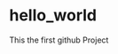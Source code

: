 hello_world
===========

This the first github Project
<!Doctype html>
<html>
  <head>
  </head>
  <body>
  </body>
</html>
